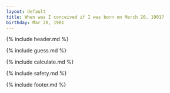 ```yaml
---
layout: default
title: When was I conceived if I was born on March 20, 1901?
birthday: Mar 20, 1901
---
```


{% include header.md %}

{% include guess.md %}

{% include calculate.md %}

{% include safety.md %}

{% include footer.md %}



